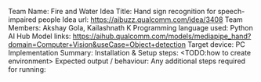 Team Name: Fire and Water
Idea Title: Hand sign recognition for speech-impaired people
Idea url: https://aibuzz.qualcomm.com/idea/3408
Team Members: Akshay Gola, Kailashnath K
Programming language used: Python
AI Hub Model links: https://aihub.qualcomm.com/models/mediapipe_hand?domain=Computer+Vision&useCase=Object+detection
Target device: PC
Implementation Summary: <TODO>
Installation & Setup steps: <TODO:how to create environment>
Expected output / behaviour: <TODO>
Any additional steps required for running: <TODO>
